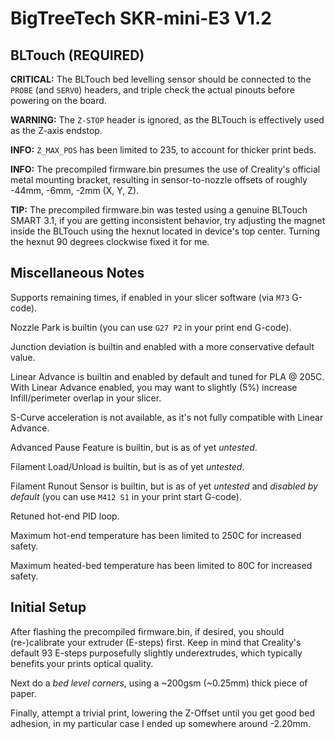 # BigTreeTech SKR-mini-E3 V1.2

## BLTouch (__REQUIRED__)

**CRITICAL:** The BLTouch bed levelling sensor should be connected to the `PROBE` (and `SERVO`) headers,
and triple check the actual pinouts before powering on the board.

**WARNING:** The `Z-STOP` header is ignored, as the BLTouch is effectively used as the Z-axis endstop.

**INFO:** `Z_MAX_POS` has been limited to 235, to account for thicker print beds.

**INFO:** The precompiled firmware.bin presumes the use of Creality's official metal mounting bracket,
resulting in sensor-to-nozzle offsets of roughly -44mm, -6mm, -2mm (X, Y, Z).

**TIP:** The precompiled firmware.bin was tested using a genuine BLTouch SMART 3.1, if you are
getting inconsistent behavior, try adjusting the magnet inside the BLTouch using the hexnut
located in device's top center. Turning the hexnut 90 degrees clockwise fixed it for me.

## Miscellaneous Notes

Supports remaining times, if enabled in your slicer software (via `M73` G-code).

Nozzle Park is builtin (you can use `G27 P2` in your print end G-code).

Junction deviation is builtin and enabled with a more conservative default value.

Linear Advance is builtin and enabled by default and tuned for PLA @ 205C.
With Linear Advance enabled, you may want to slightly (5%) increase Infill/perimeter overlap in your slicer.

S-Curve acceleration is not available, as it's not fully compatible with Linear Advance.

Advanced Pause Feature is builtin, but is as of yet _untested_.

Filament Load/Unload is builtin, but is as of yet _untested_.

Filament Runout Sensor is builtin, but is as of yet _untested_
and _disabled by default_ (you can use `M412 S1` in your print start G-code).

Retuned hot-end PID loop.

Maximum hot-end temperature has been limited to 250C for increased safety.

Maximum heated-bed temperature has been limited to 80C for increased safety.

## Initial Setup

After flashing the precompiled firmware.bin, if desired, you should (re-)calibrate 
your extruder (E-steps) first. Keep in mind that Creality's default 93 E-steps
purposefully slightly underextrudes, which typically benefits your prints
optical quality.

Next do a _bed level corners_, using a ~200gsm (~0.25mm) thick piece of paper.

Finally, attempt a trivial print, lowering the Z-Offset until you get good
bed adhesion, in my particular case I ended up somewhere around -2.20mm.
